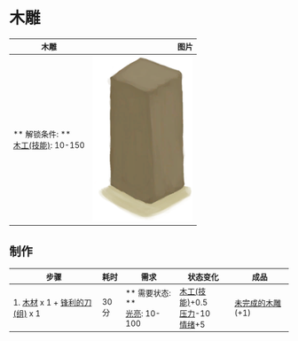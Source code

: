 # 木雕  
>   
  
  木雕  |   图片   
 ----  |  ----:   
 ** 解锁条件: **<br>[木工(技能)](Skill_Woodworking.md): 10-150  |  <img decoding="async" src="Sprite/WoodCarving.png" href="a.md" style="max-width:300px;max-height:300px;">   
  
## 制作  
步骤  |  耗时  |  需求  |  状态变化  |  成品  
----  |  ----  |  ----  |  ----  |  ----  
1. [木材](Wood.md) x 1 + [锋利的刀(组)](GpTag_CutterAdv.md) x 1  |  30分  |  ** 需要状态: **<br>[光亮](Light.md): 10-100  |  [木工(技能)](Skill_Woodworking.md)+0.5<br>[压力](Stress.md)-10<br>[情绪](Morale.md)+5  |  [未完成的木雕](WoodCarving_Unfinished.md)(+1)  
